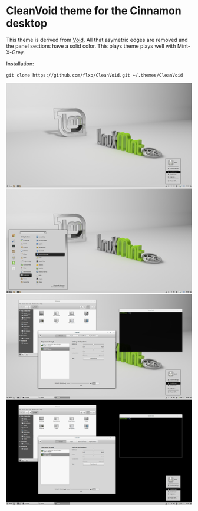 CleanVoid theme for the Cinnamon desktop
========================================

This theme is derived from [Void](http://cinnamon-spices.linuxmint.com/themes/view/104). All that asymetric edges are removed and the panel sections have a solid color. This plays theme plays well with Mint-X-Grey.

Installation:
~~~
git clone https://github.com/flxo/CleanVoid.git ~/.themes/CleanVoid
~~~

![ScreenShot0](https://raw.githubusercontent.com/flxo/CleanVoid/master/cinnamon/screenshot_0.png)
![ScreenShot1](https://raw.githubusercontent.com/flxo/CleanVoid/master/cinnamon/screenshot_1.png)
![ScreenShot2](https://raw.githubusercontent.com/flxo/CleanVoid/master/cinnamon/screenshot_2.png)
![ScreenShot3](https://raw.githubusercontent.com/flxo/CleanVoid/master/cinnamon/screenshot_3.png)
